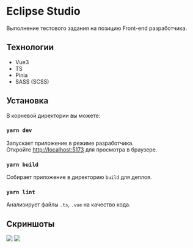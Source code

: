 # Eclipse Studio

Выполнение тестового задания на позицию Front-end разработчика.

## Технологии
- Vue3
- TS
- Pinia
- SASS (SCSS)

## Установка

В корневой директории вы можете:

### `yarn dev`

Запускает приложение в режиме разработчика.\
Откройте [http://localhost:5173](http://localhost:5173) для просмотра в браузере.

### `yarn build`

Собирает приложение в директорию `build` для деплоя.

### `yarn lint`

Анализирует файлы `.ts`, `.vue` на качество кода.

## Скриншоты

![](https://i.imgur.com/I6CBslP.png)
![](https://i.imgur.com/x5FTT8Y.png)
